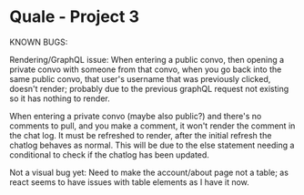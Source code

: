 # Quale - Project 3
KNOWN BUGS:

Rendering/GraphQL issue: When entering a public convo, then opening a private convo with someone from that convo, when you go back into the same public convo, that user's username that was previously clicked, doesn't render; probably due to the previous graphQL request not existing so it has nothing to render.

When entering a private convo (maybe also public?) and there's no comments to pull, and you make a comment, it won't render the comment in the chat log.  It must be refreshed to render, after the initial refresh the chatlog behaves as normal.  This will be due to the else statement needing a conditional to check if the chatlog has been updated.

Not a visual bug yet:  Need to make the account/about page not a table; as react seems to have issues with table elements as I have it now.